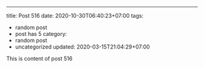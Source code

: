 ---
title: Post 516
date: 2020-10-30T06:40:23+07:00
tags:
  - random post
  - post has 5
category:
  - random post
  - uncategorized
updated: 2020-03-15T21:04:29+07:00

This is content of post 516
